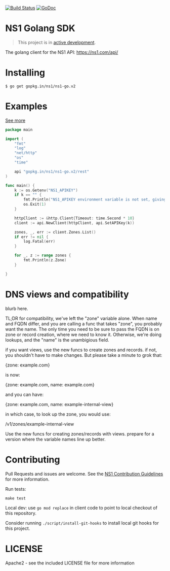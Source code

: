 [![Build Status](https://travis-ci.org/ns1/ns1-go.svg?branch=v2)](https://travis-ci.org/ns1/ns1-go) [![GoDoc](https://godoc.org/gopkg.in/ns1/ns1-go.v2?status.svg)](https://godoc.org/gopkg.in/ns1/ns1-go.v2)

# NS1 Golang SDK

> This project is in [active development](https://github.com/ns1/community/blob/master/project_status/ACTIVE_DEVELOPMENT.md).

The golang client for the NS1 API: https://ns1.com/api/

# Installing

```
$ go get gopkg.in/ns1/ns1-go.v2
```

Examples
========

[See more](https://github.com/ns1/ns1-go/tree/v2/rest/_examples)


```go
package main

import (
	"fmt"
	"log"
	"net/http"
	"os"
	"time"

	api "gopkg.in/ns1/ns1-go.v2/rest"
)

func main() {
	k := os.Getenv("NS1_APIKEY")
	if k == "" {
		fmt.Println("NS1_APIKEY environment variable is not set, giving up")
		os.Exit(1)
	}

	httpClient := &http.Client{Timeout: time.Second * 10}
	client := api.NewClient(httpClient, api.SetAPIKey(k))

	zones, _, err := client.Zones.List()
	if err != nil {
		log.Fatal(err)
	}

	for _, z := range zones {
		fmt.Println(z.Zone)
	}

}
```

DNS views and compatibility
===========================

blurb here.

TL;DR for compatibility, we've left the "zone" variable alone. When
name and FQDN differ, and you are calling a func that takes "zone", you
probably want the name. The only time you need to be sure to pass the FQDN is
on zone or record creation, where we need to know it. Otherwise, we're doing
lookups, and the "name" is the unambigious field.

if you want views, use the new funcs to create zones and records. if not,
you shouldn't have to make changes. But please take a minute to grok that:

{zone: example.com}

is now:

{zone: example.com, name: example.com}

and you can have:

{zone: example.com, name: example-internal-view}

in which case, to look up the zone, you would use:

/v1/zones/example-internal-view

Use the new funcs for creating zones/records with views. prepare for a version
where the variable names line up better.


Contributing
============
Pull Requests and issues are welcome. See the [NS1 Contribution Guidelines](https://github.com/ns1/community) for more information.

Run tests:

```
make test
```

Local dev: use `go mod replace` in client code to point to local checkout of
this repository.

Consider running `./script/install-git-hooks` to install local git hooks for this
project.

# LICENSE

Apache2 - see the included LICENSE file for more information
